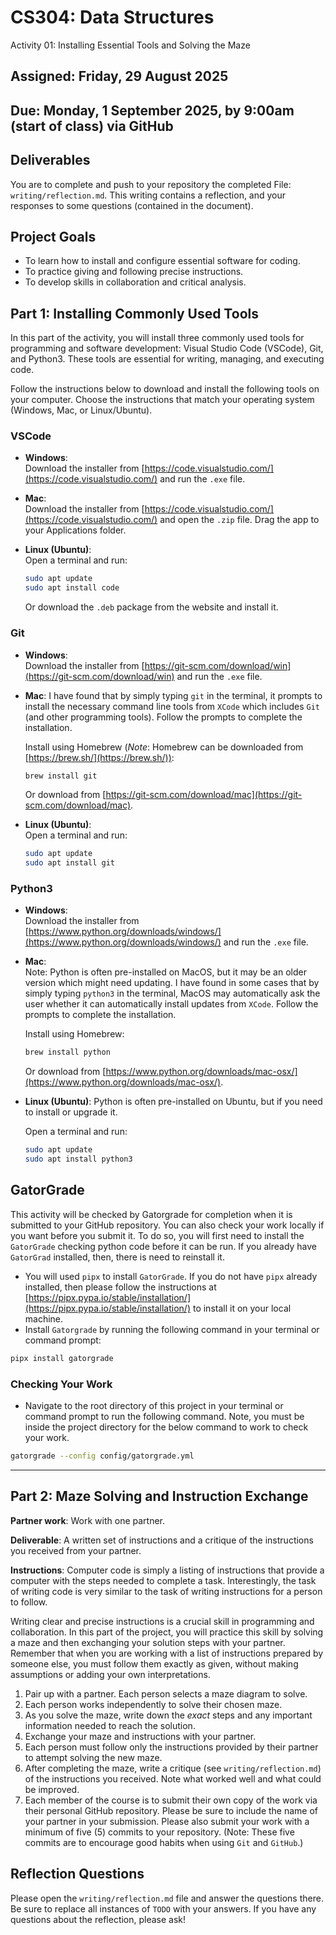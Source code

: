 # CS304: Data Structures

Activity 01: Installing Essential Tools and Solving the Maze

## Assigned: Friday, 29 August 2025

## Due: Monday, 1 September 2025, by 9:00am (start of class) via GitHub

## Deliverables

You are to complete and push to your repository the completed File: `writing/reflection.md`. This writing contains a reflection, and your responses to some questions (contained in the document).

## Project Goals

+ To learn how to install and configure essential software for coding.
+ To practice giving and following precise instructions.
+ To develop skills in collaboration and critical analysis.

## Part 1: Installing Commonly Used Tools

In this part of the activity, you will install three commonly used tools for programming and software development: Visual Studio Code (VSCode), Git, and Python3. These tools are essential for writing, managing, and executing code.

Follow the instructions below to download and install the following tools on your computer. Choose the instructions that match your operating system (Windows, Mac, or Linux/Ubuntu).

### VSCode

+ **Windows**:  
  Download the installer from [https://code.visualstudio.com/](https://code.visualstudio.com/) and run the `.exe` file.

+ **Mac**:  
  Download the installer from [https://code.visualstudio.com/](https://code.visualstudio.com/) and open the `.zip` file. Drag the app to your Applications folder.

+ **Linux (Ubuntu)**:  
  Open a terminal and run:

  ```sh
  sudo apt update
  sudo apt install code
  ```

  Or download the `.deb` package from the website and install it.

### Git

+ **Windows**:  
  Download the installer from [https://git-scm.com/download/win](https://git-scm.com/download/win) and run the `.exe` file.

+ **Mac**:
I have found that by simply typing `git` in the terminal, it prompts to install the necessary command line tools from `XCode` which includes `Git` (and other programming tools). Follow the prompts to complete the installation.

  Install using Homebrew (*Note*: Homebrew can be downloaded from [https://brew.sh/](https://brew.sh/)):

  ```sh
  brew install git
  ```

  Or download from [https://git-scm.com/download/mac](https://git-scm.com/download/mac).

+ **Linux (Ubuntu)**:  
  Open a terminal and run:

  ```sh
  sudo apt update
  sudo apt install git
  ```

### Python3

+ **Windows**:  
  Download the installer from [https://www.python.org/downloads/windows/](https://www.python.org/downloads/windows/) and run the `.exe` file.

+ **Mac**:  
Note: Python is often pre-installed on MacOS, but it may be an older version which might need updating. I have found in some cases that by simply typing `python3` in the terminal, MacOS may automatically ask the user whether it can automatically install updates from `XCode`. Follow the prompts to complete the installation.


  Install using Homebrew:

  ```sh
  brew install python
  ```

  Or download from [https://www.python.org/downloads/mac-osx/](https://www.python.org/downloads/mac-osx/).

+ **Linux (Ubuntu)**:
Python is often pre-installed on Ubuntu, but if you need to install or upgrade it.

  Open a terminal and run:

  ```sh
  sudo apt update
  sudo apt install python3
  ```

## GatorGrade

This activity will be checked by Gatorgrade for completion when it is submitted to your GitHub repository. You can also check your work locally if you want before you submit it. To do so, you will first need to install the `GatorGrade` checking python code before it can be run. If you already have `GatorGrad` installed, then, there is need to reinstall it. 

 + You will used `pipx` to install `GatorGrade`. If you do not have `pipx` already installed, then please follow the instructions at [https://pipx.pypa.io/stable/installation/](https://pipx.pypa.io/stable/installation/) to install it on your local machine.
 + Install `Gatorgrade` by running the following command in your terminal or command prompt:

  ```bash
  pipx install gatorgrade
  ```

### Checking Your Work

 + Navigate to the root directory of this project in your terminal or command prompt to run the following command. Note, you must be inside the project directory for the below command to work to check your work.

  ```bash
  gatorgrade --config config/gatorgrade.yml
  ```
---

## Part 2: Maze Solving and Instruction Exchange

**Partner work**: Work with one partner.

**Deliverable**: A written set of instructions and a critique of the instructions you received from your partner.

**Instructions**:
Computer code is simply a listing of instructions that provide a computer with the steps needed to complete a task. Interestingly, the task of writing code is very similar to the task of writing instructions for a person to follow.

Writing clear and precise instructions is a crucial skill in programming and collaboration. In this part of the project, you will practice this skill by solving a maze and then exchanging your solution steps with your partner. Remember that when you are working with a list of instructions prepared by someone else, you must follow them exactly as given, without making assumptions or adding your own interpretations.

1. Pair up with a partner. Each person selects a maze diagram to solve.
2. Each person works independently to solve their chosen maze.
3. As you solve the maze, write down the *exact* steps and any important information needed to reach the solution.
4. Exchange your maze and instructions with your partner.
5. Each person must follow only the instructions provided by their partner to attempt solving the new maze.
6. After completing the maze, write a critique (see `writing/reflection.md`) of the instructions you received. Note what worked well and what could be improved.
7. Each member of the course is to submit their own copy of the work via their personal GitHub repository. Please be sure to include the name of your partner in your submission. Please also submit your work with a minimum of five (5) commits to your repository. (Note: These five commits are to encourage good habits when using `Git` and `GitHub`.)

## Reflection Questions

Please open the `writing/reflection.md` file and answer the questions there. Be sure to replace all instances of `TODO` with your answers. If you have any questions about the reflection, please ask!
